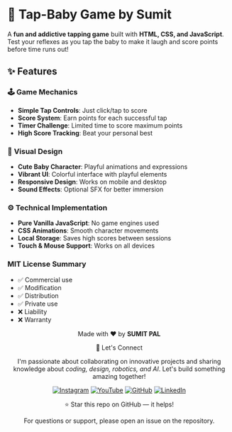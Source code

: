 # 👶 Tap-Baby Game by Sumit

A **fun and addictive tapping game** built with **HTML, CSS, and JavaScript**. Test your reflexes as you tap the baby to make it laugh and score points before time runs out!


## ✨ Features

### 🕹️ **Game Mechanics**
- **Simple Tap Controls**: Just click/tap to score
- **Score System**: Earn points for each successful tap
- **Timer Challenge**: Limited time to score maximum points
- **High Score Tracking**: Beat your personal best

### 🎨 **Visual Design**
- **Cute Baby Character**: Playful animations and expressions
- **Vibrant UI**: Colorful interface with playful elements
- **Responsive Design**: Works on mobile and desktop
- **Sound Effects**: Optional SFX for better immersion

### ⚙️ **Technical Implementation**
- **Pure Vanilla JavaScript**: No game engines used
- **CSS Animations**: Smooth character movements
- **Local Storage**: Saves high scores between sessions
- **Touch & Mouse Support**: Works on all devices


### MIT License Summary
- ✅ Commercial use
- ✅ Modification
- ✅ Distribution
- ✅ Private use
- ❌ Liability
- ❌ Warranty


<div align="center">
<p>Made with ❤️ by <strong>SUMIT PAL</strong></p>

🌟 Let's Connect

I'm passionate about collaborating on innovative projects and sharing knowledge about *coding, design, robotics, and AI*. Let's build something amazing together!  

[![Instagram](https://img.icons8.com/fluency/48/instagram-new.png)](https://www.instagram.com/sumittech_360)  [![YouTube](https://img.icons8.com/fluency/48/youtube-play.png)](https://youtube.com/channel/UCiPxbNaC7dloVut6Jc5xHIQ)  [![GitHub](https://img.icons8.com/fluency/48/github.png)](https://github.com/InnovativeSumit)  [![LinkedIn](https://img.icons8.com/fluency/48/linkedin.png)](https://www.linkedin.com/in/sumit-pal-40511a339) 

⭐ Star this repo on GitHub — it helps!

<p>For questions or support, please open an issue on the repository.</p>
</div>






